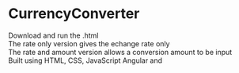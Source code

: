 # CurrencyConverter

Download and run the .html<br/>
The rate only version gives the echange rate only<br/>
The rate and amount version allows a conversion amount to be input<br/>
Built using HTML, CSS, JavaScript Angular and 
